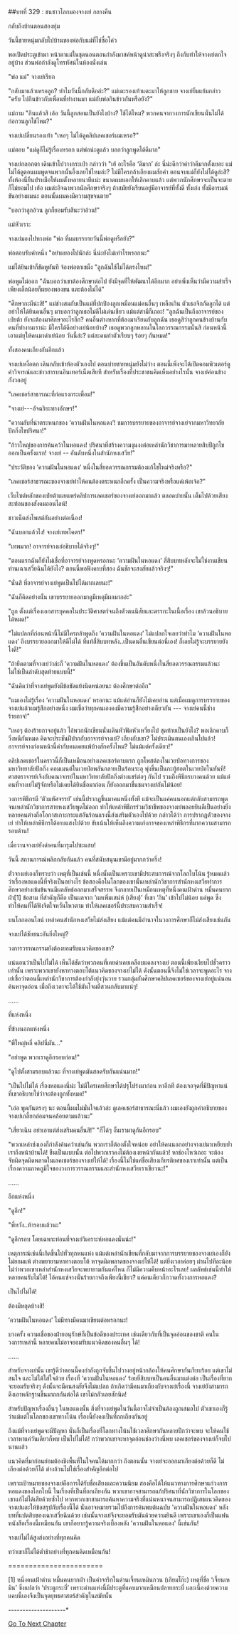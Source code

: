 ##บทที่ 329 : ชนชาวโลกมองจางเย่
กลางคืน

กลับถึงบ้านตอนสองทุ่ม

วันนี้ชายหนุ่มกลับไปบ้านของพ่อกับแม่ที่ไช่ซื่อโค่ว

พอเปิดประตูเข้ามา หน้าตาแม่ในชุดนอนตอนกำลังมาสค์หน้าดูน่าสะพรึงจริงๆ ถึงกับทำให้จางเย่ตกใจอยู่บ้าง ส่วนพ่อกำลังดูโทรทัศน์ในห้องนั่งเล่น

"พ่อ แม่" จางเย่เรียก

"กลับมาแล้วเหรอลูก? ทำไมวันนี้กลับดึกล่ะ?" แม่เตะรองเท้าแตะมาให้ลูกชาย
จางเย่ยิ้มแย้มกล่าว "ครับ ไปกินข้าวกับเพื่อนที่ทำงานมา แม่กับพ่อกินข้าวกันหรือยัง?"

แม่ถาม "กินแล้วสิ เอ้อ วันนี้ลูกสอนเป็นยังไงบ้าง? ใช้ได้ไหม? พวกคนจากวงการนักเขียนนั่นไม่ได้ก่อกวนลูกใช่ไหม?"

จางเย่เปลี่ยนรองเท้า "เหอๆ ไม่ได้ดูคลิปเลคเชอร์ผมเหรอ?"

แม่ตอบ "แม่ดูก็ไม่รู้เรื่องหรอก แต่พ่อน่ะดูแล้ว บอกว่าลูกพูดได้ดีมาก"

จางเย่กลอกตา เดินเข้าไปวางกระเป๋า กล่าวว่า "เฮ้ อะไรคือ ‘ดีมาก’ ล่ะ นี่น่ะดีกว่าคำว่าดีมากตั้งเยอะ แม่ไม่ได้ดูตอนผมพูดจนพวกนั้นอึ้งเลยใช่ไหมล่ะ? ไม่มีใครกล้าเถียงผมสักคำ ตอนจบแม่ก็ยังไม่ได้ดูล่ะสิ? ทั้งห้องนี่ยืนปรบมือให้ผมตั้งหลายนาทีแน่ะ ขนาดผมบอกให้เลิกคาบแล้ว แต่พวกนักศึกษาจะเป็นจะตายก็ไม่ยอมไป เฮ้อ ผมล่ะอิจฉาพวกนักศึกษาจริงๆ ถ้าสมัยยังเรียนอยู่มีอาจารย์ที่ทั้งดี ทั้งเก่ง ทั้งมีอารมณ์ขันอย่างผมนะ ตอนนั้นผมคงมีความสุขจนตาย"

"บอกว่าลูกอ้วน ลูกก็ยอมรับสินะว่าอ้วน!"

แม่หัวเราะ

จางเย่มองไปทางพ่อ "พ่อ ที่ผมบรรยายวันนี้พ่อดูหรือยัง?"

พ่อตอบรับคำหนึ่ง "อย่าผยองไปนักล่ะ นี่น่ะยังไม่เท่าไรหรอกนะ"

แม่ได้ยินเข้าก็ขัดหูทันที จ้องพ่อตาเขม็ง "ลูกฉันใช้ไม่ได้ตรงไหน!"

พ่อพูดไม่ออก "ฉันบอกว่าเขาต้องศึกษาต่อไป ยังมีจุดที่ให้พัฒนาได้อีกมาก อย่าเพิ่งเห็นว่ามีความสำเร็จเพียงเล็กน้อยก็ผยองพองขน แตะต้องไม่ได้"

"ศึกษากะผีน่ะสิ!" แม่ช่างสมกับเป็นแม่ที่ปกป้องลูกเหมือนแม่คนอื่นๆ เหลือเกิน ตัวเธอจิกกัดลูกได้ แต่อย่าให้ได้ยินคนอื่นๆ มาบอกว่าลูกเธอไม่ดีไม่เด่นเชียว แม้แต่สามีก็เถอะ! "ลูกฉันเป็นถึงอาจารย์ของเป่ยต้า ยังจะต้องมาศึกษาอะไรอีก? คนอื่นต่างหากที่ต้องมาเรียนกับลูกฉัน เธอดูสิว่าลูกคนข้างบ้านกับคนที่ทำงานเราน่ะ มีใครได้ดีอย่างเย่น้อยบ้าง? เธอดูพวกลูกหลานในโลกวรรณกรรมนั่นสิ ก่อนหน้านี้เอาแต่ยุให้คนมาด่าเย่น้อย วันนี้ล่ะ? แต่ละคนทำตัวเรียบๆ ร้อยๆ กันหมด!"

ทั้งสองคนเถียงกันอีกแล้ว

จางเย่เหงื่อตก เดินกลับเข้าห้องตัวเองไป
ตอนบ่ายชายหนุ่มยังไม่ว่าง ตอนนี้เพิ่งจะได้เปิดคอมพิวเตอร์ดูคำวิจารณ์และข่าวสารบนอินเทอร์เน็ตเสียที สำหรับเรื่องที่ประชาชนคิดเห็นอย่างไรนั้น จางเย่ค่อนข้างกังวลอยู่

"เลคเชอร์สาธารณะที่ก่อแรงกระเพื่อม!"

"จางเย่---อัจฉริยะทางอักษร!"

"ความลับที่น่าตระหนกของ ‘ความฝันในหอแดง’! ชมการบรรยายของอาจารย์จางเย่จากมหาวิทยาลัยปักกิ่งไขปริศนา!"

"ก้าวใหญ่ของการค้นคว้าในหอแดง!
ปริศนาที่สร้างความงุนงงต่อเหล่านักวิชาการมาหลายสิบปีถูกไขออกเป็นครั้งแรก! จางเย่ -- อันดับหนึ่งในสำนักหงเสวีย!"

"ประวัติของ ‘ความฝันในหอแดง’ หนึ่งในสี่ยอดวรรณกรรมต้องแก้ไขใหม่จริงหรือ?"

"เลคเชอร์สาธารณะของจางเย่ทำให้คนต้องตระหนกอีกครั้ง เป็นความจริงหรือแค่เพ้อเจ้อ?"

เว็บไซต์หลักของเป่ยต้าเผยแพร่คลิปการเลคเชอร์ของจางเย่ออกมาแล้ว ตลอดบ่ายนั้น เต็มไปด้วยเสียงสะท้อนของสังคมออนไลน์!

ชาวเน็ตส่งโพสต์กันอย่างต่อเนื่อง!

"ฉันบอกแล้วไง! จางเย่เทพโคตร!"

"เทพมาก! อาจารย์จางเย่อธิบายได้จริงๆ!"

"ตอนแรกฉันก็ยังไม่เชื่อที่อาจารย์จางพูดหรอกนะ ‘ความฝันในหอแดง’ สี่สิบบทหลังจะไม่ใช่งานเขียนท่านเฉาเสวี่ยฉินได้ยังไง? ตอนนี้พอฟังคาบที่สอง ฉันชักจะสงสัยแล้วจริงๆ!"

"นั่นสิ ที่อาจารย์จางเย่พูดเป็นไปได้มากเลยนะ!"

"ฉันก็คิดอย่างนั้น เขาบรรยายออกมาดูมีเหตุมีผลมากอ่ะ"

"ถูก ตั้งแต่เรื่องเอกสารบุคคลในประวัติศาสตร์จนถึงตัวตนนิสัยและตรรกะในเนื้อเรื่อง เขาล้วนอธิบายได้หมด!"

"ไม่แปลกที่ก่อนหน้านี้ไม่มีใครกล้าพูดถึง ‘ความฝันในหอแดง’ ไม่แปลกใจเลยว่าทำไม ‘ความฝันในหอแดง’ ถึงบรรยายออกมาให้ดีไม่ได้ ที่แท้สี่สิบบทหลัง..เป็นคนอื่นเขียนต่อนี่เอง! ก็เลยไม่รู้จะบรรยายยังไงดี!"

"ถ้ายึดตามที่จางเย่ว่าล่ะก็ ‘ความฝันในหอแดง’ ต้องขึ้นเป็นอันดับหนึ่งในสี่ยอดวรรณกรรมแล้วนะ ไม่ใช่เป็นลำดับสุดท้ายแบบนี้!"

"ฉันคิดว่าที่จางเย่พูดยังมีข้อขัดแย้งนิดหน่อยนะ ต้องศึกษาต่ออีก"

"ผมเองไม่รู้เรื่อง ‘ความฝันในหอแดง’ หรอกนะ แม้แต่อ่านก็ยังไม่เคยอ่าน แต่เมื่อผมดูการบรรยายของจางเย่แล้วผมรู้สึกอย่างหนึ่ง ผมเชื่อว่าทุกคนเองคงมีความรู้สึกอย่างเดียวกัน --- จางเย่คนนี้ช่างร้ายกาจ!"

"เหอๆ ต้องร้ายกาจอยู่แล้ว ไอ้พวกนักเขียนนั่นเดินหัวฟัดหัวเหวี่ยงไป สุดท้ายเป็นยังไง? พอเลิกคาบก็วิ่งหนีกันหมด คิดจะประชันฝีปากกับอาจารย์จางเย่? เถียงกับเขา? ไม่ประเมินตนเองเกินไปแล้ว! อาจารย์จางก่อนหน้านี้ด่ากับคนเคยแพ้บ้างสักครั้งไหม? ไม่แม้แต่ครั้งเดียว!"

คลิปเลคเชอร์ในคราวนี้ก็เป็นเหมือนอย่างเลคเชอร์คาบแรก ถูกโพสต์ลงในเวยป๋อทางการของมหาวิทยาลัยปักกิ่ง คอมเมนต์ในเวยป๋อพลันกลายเป็นร้อนระอุ พุ่งขึ้นเป็นกะทู้ฮอตในเวยป๋อในทันที! ศาสตราจารย์เจิงกับคณาจารย์ในมหาวิทยาลัยปักกิ่งต่างแชร์ต่อๆ กันไป รวมถึงพิธีกรบางคนด้วย แม้แต่คนที่จางเย่ไม่รู้จักหรือไม่เคยได้ยินชื่อมาก่อน ก็ยังออกมาชื่นชมจางเย่กันไม่น้อย!

วงการพิธีกรมี ‘ตัวมหัศจรรย์’ เช่นนี้ปรากฏขึ้นมาคนหนึ่งทั้งที แม้จะเป็นแค่คนนอกแต่กลับสามารถพูดจนเหล่านักวิชาการสายหงเสวียพูดไม่ออก ทำให้เหล่าพิธีกรร่วมวิชาชีพของจางเย่พลอยยินดีเป็นอย่างยิ่ง หลายคนต่างถือโอกาสเกาะกระแสอันร้อนแรงนี้ส่งเสริมตัวเองไปด้วย กล่าวได้ว่า การปรากฏตัวของจางเย่ ทำให้เหล่าพิธีกรได้อาบแสงไปด้วย ขับเน้นให้เห็นถึงความเก่งกาจของเหล่าพิธีกรที่มากความสามารถรอบด้าน!

เมื่อวานจางเย่ยังด่าคนที่มารุมไปซะแสบ!

วันนี้ สถานการณ์พลิกกลับกันแล้ว คนที่สนับสนุนเขามีอยู่มากกว่าครึ่ง!

ตัวจางเย่เองก็ทราบว่า เหตุที่เป็นเช่นนี้ หนึ่งนั้นเป็นเพราะเขามีประสบการณ์จากโลกใบโน้น รู้หมดแล้วว่าเรื่องหอแดงนี้ที่จริงเป็นอย่างไร ข้อสองคือในโลกของเขานั้นเหล่านักวิชาการสำนักหงเสวียทำการศึกษาอย่างเข้มข้นจนมีผลลัพธ์ออกมาเสร็จสรรพ จึงกลายเป็นเหมือนเหตุที่หนึ่งคนเฝ้าด่าน หมื่นคนยากฝ่า[1] ข้อสาม ที่สำคัญก็คือ เป็นผลจาก ‘ผลเพิ่มเสน่ห์ (เสียง)’ ที่เขา ‘กิน’ เข้าไปไม่น้อย แค่พูด ซึ่งทำให้คนที่ได้ฟังจิตใจหวั่นไหวตาม ทำให้เลคเชอร์นี้ประสบความสำเร็จ!

บนโลกออนไลน์ เหล่าคนสำนักหงเสวียไม่ส่งเสียง แม้แต่คนมีอำนาจในวงการศึกษาก็ไม่ส่งเสียงเช่นกัน

จางเย่ได้ชัยชนะอันยิ่งใหญ่?

วงการวรรณกรรมยังต้องยอมรับแนวคิดของเขา?

แน่นอนว่าเป็นไปไม่ได้ เห็นได้ชัดว่าพวกคนที่เคยด่าเคยเคลือบแคลงจางเย่ ตอนนี้เพียงเงียบไปชั่วคราวเท่านั้น เพราะพวกเขายังหาทางตอบโต้แนวคิดของจางเย่ไม่ได้ ดังนั้นตอนนี้จึงไม่ใช่เวลาจะพูดอะไร จางเย่เชื่อว่าตอนนี้เหล่านักวิชาการต้องกำลังยุ่งวุ่นวาย รวมกลุ่มกันศึกษาคลิปเลคเชอร์ของจางเย่อยู่แน่นอน ค้นหาจุดอ่อน เมื่อถึงเวลาจะได้ใช้มันโจมตีสวนกลับมาแน่ๆ!

……

ที่แห่งหนึ่ง

ที่ข้างนอกแห่งหนึ่ง

"พี่ใหญ่หลี่ คลิปนี่มัน..."

"อย่าพูด พวกเราดูอีกรอบก่อน!"

"ดูไปตั้งสามรอบแล้วนะ ที่จางเย่พูดมันสอดรับกันแน่นมาก!"

"เป็นไปไม่ได้ เรื่องหอแดงนี่น่ะ ไม่มีใครเคยศึกษาได้ปรุโปร่งมาก่อน หาอีกที ต้องเจอจุดที่มีปัญหาแน่ ที่เขาอธิบายใช่ว่าจะต้องถูกทั้งหมด!"

"เอ่อ พูดกันตรงๆ นะ ตอนนี้ผมไม่มั่นใจแล้วล่ะ ดูเลคเชอร์สาธารณะนี่แล้ว ผมเองยังถูกคำอธิบายของจางเย่เกลี้ยกล่อมจนคล้อยตามแล้วนะ"

"เสี่ยวเฉิน อย่าเอาแต่ส่งเสริมคนอื่นสิ!"
"ก็ได้ๆ งั้นเรามาดูกันอีกรอบ"

"พวกเหล่าซ่งเองก็กำลังค้นคว้าเช่นกัน พวกเราก็ต้องตั้งใจหน่อย อย่าให้คนนอกอย่างจางเย่มาเหยียบย่ำเราถึงหน้าบ้านได้! ขืนเป็นแบบนั้น ต่อไปพวกเราคงไม่ต้องเงยหน้ากันแล้ว! หาช่องโหว่เถอะ จะต้องจับผิดจุดผิดพลาดในเลคเชอร์ของจางเย่ให้ได้! เรื่องนี้ไม่ใช่แค่ชื่อเสียงเกียรติยศของเราเท่านั้น แต่เป็นเรื่องความภาคภูมิใจของวงการวรรณกรรมและสำนักหงเสวียเราเชียวนะ!"

……

อีกแห่งหนึ่ง

"ดูอีก!"

"พี่หวัง..ห้ารอบแล้วนะ"

"ดูอีกรอบ โดยเฉพาะท่อนที่จางเย่วิเคราะห์หอแดงนั่นน่ะ!"

เหตุการณ์เช่นนี้เกิดขึ้นไปทั่วทุกหนแห่ง
แม้แต่เหล่านักเขียนที่กลับมาจากการบรรยายของจางเย่เองก็ยังไม่ยอมแพ้ ต่างพยายามหาทางตอบโต้ หาจุดผิดพลาดของจางเย่ให้ได้! แต่ยิ่งเวลาค่อยๆ ผ่านไปทีละน้อย ไม่ว่าพวกเขาเหล่าสำนักหงเสวียจะพยายามกันแค่ไหน ก็ไม่มีความคืบหน้าอะไรเลย! ผลลัพธ์เช่นนี้ทำให้หลายคนรับไม่ได้! ไอ้คนแซ่จางนั่นร้ายกาจถึงเพียงนี้เชียว? แค่คนเดียวก็กวาดทั้งวงการหอแดง?

เป็นไปไม่ได้!

ต้องมีหลุดบ้างสิ!

‘ความฝันในหอแดง’ ไม่มีทางมีคนมาเขียนต่อหรอกนะ!

บางครั้ง ความเชื่อของฝ่ายอนุรักษ์ก็เป็นข้อดีของประเทศ เช่นเดียวกับที่เป็นจุดอ่อนของชาติ คนในวงการเหล่านี้ หลายคนไม่อาจยอมรับแนวคิดของคนอื่นๆ ได้!

……

สำหรับจางเย่นั้น เขารู้ดีว่าตอนนี้คงกำลังถูกจับขึ้นไปวางอยู่หน้ากล้องให้คนศึกษากันเรียบร้อย แต่เขาไม่สนใจ และไม่ได้ใส่ใจด้วย เรื่องที่ ‘ความฝันในหอแดง’ ร้อยยี่สิบบทเป็นคนอื่นมาแต่งต่อ เป็นเรื่องที่ยากจะยอมรับจริงๆ ดังนั้นจะมีคนสงสัยจึงไม่แปลก ถ้าเกิดว่ามีคนมาเถียงกับจางเย่เรื่องนี้ จางเย่ยังสามารถดึงเอาหลักฐานขึ้นมาถกกันต่อได้ เขาไม่กลัวเลยสักนิด!

สำหรับปัญหาเรื่องอื่นๆ ในหอแดงนั้น สิ่งที่จางเย่พูดในวันนี้อาจไม่จำเป็นต้องถูกเสมอไป ตัวเขาเองก็รู้ว่าแม้แต่ในโลกของเขาทางโน้น เรื่องนี้ยังคงเป็นที่ถกเถียงกันอยู่

ถึงแม้ที่จางเย่พูดจะมีปัญหา นั่นก็เป็นเรื่องที่โลกทางโน้นใช้เวลาศึกษากันหลายปีกว่าจะพบ จะให้คนใช้เวลาหาแค่วันเดียวก็พบ เป็นไปไม่ได้! กว่าพวกเขาจะหาจุดอ่อนช่องว่างนี่พบ เลคเชอร์ของจางเย่ก็จบไปนานแล้ว

แนวคิดที่มาก่อนย่อมต้องชิงพื้นที่ในใจคนได้มากกว่า ถึงตอนนั้น จางเย่จะออกมาเถียงต่อด้วยก็ดี ไม่เถียงต่อด้วยก็ได้ ต่างล้วนไม่ใช่เรื่องสำคัญอีกต่อไป

เพราะเป้าหมายของจางเย่คือการได้รับชื่อเสียงและความนิยม สองคือได้ให้แนวทางการศึกษาแก่วงการหอแดงของโลกใบนี้ ในเรื่องที่เป็นที่ถกเถียงกัน พวกเขาอาจสามารถแก้ปริศนาที่นักวิชาการในโลกของเขาแก้ไม่ได้เสียด้วยซ้ำไป หากพวกเขาสามารถค้นหาความจริงที่แน่นหนาจนสามารถปฏิเสธแนวคิดของจางเย่และให้ข้อสรุปกับเรื่องนี้ได้ นั่นอาจหมายรวมไปถึงการค้นพบต้นฉบับ 'ความฝันในหอแดง' หลังบทที่แปดสิบของเฉาเสวี่ยฉินด้วย เช่นนั้นจางเย่จึงจะยอมรับมันด้วยความยินดี เพราะเขาเองก็เป็นแฟนหนังสือเรื่องนี้เหมือนกัน เขาก็อยากรู้ความจริงเบื้องหลัง 'ความฝันในหอแดง' นี้เช่นกัน!

จางเย่ไม่ได้สูงส่งอย่างที่ทุกคนคิด

ทว่าเขาก็ไม่ได้ต่ำช้าอย่างที่ทุกคนคิดเหมือนกัน!

=======================

[1] หนึ่งคนเฝ้าด่าน หมื่นคนยากฝ่า เป็นคำจารึกในด่านเจี้ยนเหมินกวน (เกียมโก๊ะ) เหตุที่ชื่อ ‘เจี้ยนเหมิน’ ซึ่งแปลว่า ‘ประตูกระบี่’ เพราะด่านแห่งนี้มีประตูที่แคบมากเหมือนปลายกระบี่ และเนื่องด้วยความแคบนี้เองจึงเป็นจุดยุทธศาสตร์สำคัญในสมัยนั้น

*-*-*-*-*-*-*-*-*-*-*-*-*-*-*-*-*-*-*-*-*


[Go To Next Chapter]( ./30.md)